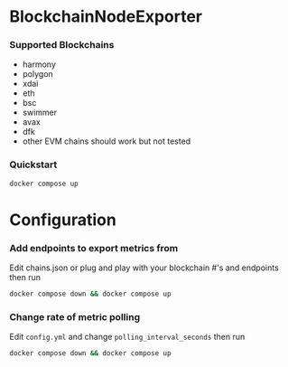 # BlockchainNodeExporter

### Supported Blockchains

- harmony
- polygon
- xdai
- eth
- bsc
- swimmer
- avax
- dfk
- other EVM chains should work but not tested

### Quickstart

```bash
docker compose up
```

# Configuration

### Add endpoints to export metrics from

Edit chains.json or plug and play with your blockchain #'s and endpoints then run

```bash
docker compose down && docker compose up
```

### Change rate of metric polling

Edit `config.yml` and change `polling_interval_seconds` then run

```bash
docker compose down && docker compose up
```
